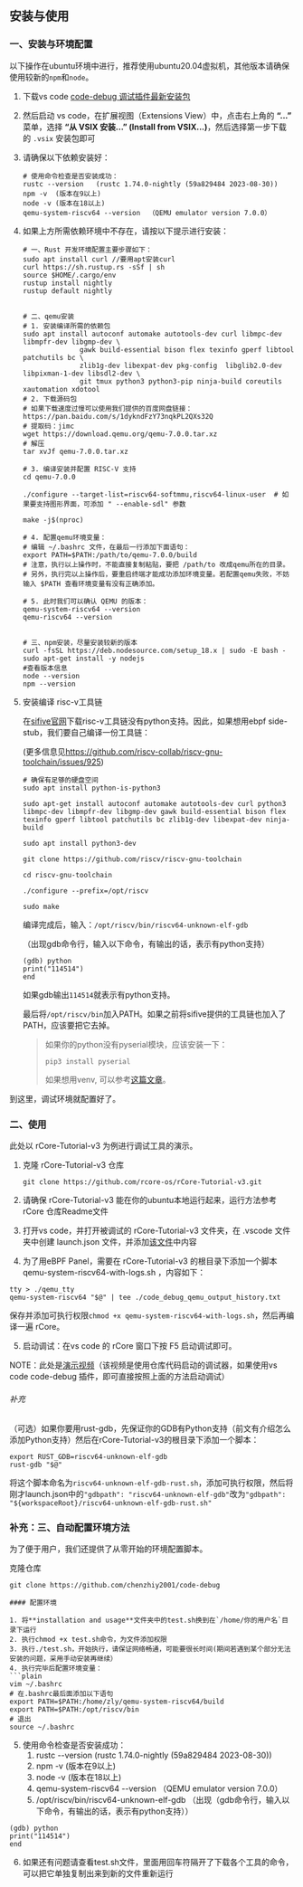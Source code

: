 ## 安装与使用

### 一、安装与环境配置

以下操作在ubuntu环境中进行，推荐使用ubuntu20.04虚拟机，其他版本请确保使用较新的`npm`和`node`。

1. 下载vs code [code-debug 调试插件最新安装包](https://github.com/chenzhiy2001/code-debug/releases/download/os-debug-2025-02-27/os-debug-2.0.1.vsix)

2. 然后启动 vs code，在扩展视图（Extensions View）中，点击右上角的 **“...”** 菜单，选择 **“从 VSIX 安装...” (Install from VSIX...)**，然后选择第一步下载的 `.vsix` 安装包即可

3. 请确保以下依赖安装好：

	```shell
	# 使用命令检查是否安装成功：
	rustc --version   (rustc 1.74.0-nightly (59a829484 2023-08-30))
	npm -v  (版本在9以上)
	node -v (版本在18以上)
	qemu-system-riscv64 --version  （QEMU emulator version 7.0.0）
	```

4. 如果上方所需依赖环境中不存在，请按以下提示进行安装：

	```shell
	# 一、Rust 开发环境配置主要步骤如下：
	sudo apt install curl //要用apt安装curl
	curl https://sh.rustup.rs -sSf | sh
	source $HOME/.cargo/env
	rustup install nightly
	rustup default nightly
	
	
	# 二、qemu安装
	# 1. 安装编译所需的依赖包
	sudo apt install autoconf automake autotools-dev curl libmpc-dev libmpfr-dev libgmp-dev \
	              gawk build-essential bison flex texinfo gperf libtool patchutils bc \
	              zlib1g-dev libexpat-dev pkg-config  libglib2.0-dev libpixman-1-dev libsdl2-dev \
	              git tmux python3 python3-pip ninja-build coreutils xautomation xdotool
	# 2. 下载源码包
	# 如果下载速度过慢可以使用我们提供的百度网盘链接：https://pan.baidu.com/s/1dykndFzY73nqkPL2QXs32Q
	# 提取码：jimc
	wget https://download.qemu.org/qemu-7.0.0.tar.xz
	# 解压
	tar xvJf qemu-7.0.0.tar.xz
	
	# 3. 编译安装并配置 RISC-V 支持
	cd qemu-7.0.0
	
	./configure --target-list=riscv64-softmmu,riscv64-linux-user  # 如果要支持图形界面，可添加 " --enable-sdl" 参数
	
	make -j$(nproc)
	
	# 4. 配置qemu环境变量：
	# 编辑 ~/.bashrc 文件，在最后一行添加下面语句：
	export PATH=$PATH:/path/to/qemu-7.0.0/build
	# 注意，执行以上操作时，不能直接复制粘贴，要把 /path/to 改成qemu所在的目录。
	# 另外，执行完以上操作后，要重启终端才能成功添加环境变量。若配置qemu失败，不妨输入 $PATH 查看环境变量有没有正确添加。
	
	# 5. 此时我们可以确认 QEMU 的版本：
	qemu-system-riscv64 --version
	qemu-riscv64 --version
	
	
	# 三、npm安装，尽量安装较新的版本
	curl -fsSL https://deb.nodesource.com/setup_18.x | sudo -E bash -
	sudo apt-get install -y nodejs
	#查看版本信息
	node --version
	npm --version
	```

5. 安装编译 risc-v工具链 

	在[sifive官网](https://www.sifive.com/software)下载risc-v工具链没有python支持。因此，如果想用ebpf side-stub，我们要自己编译一份工具链：

	(更多信息见<https://github.com/riscv-collab/riscv-gnu-toolchain/issues/925>)

	```shell
	# 确保有足够的硬盘空间
	sudo apt install python-is-python3
	
	sudo apt-get install autoconf automake autotools-dev curl python3 libmpc-dev libmpfr-dev libgmp-dev gawk build-essential bison flex texinfo gperf libtool patchutils bc zlib1g-dev libexpat-dev ninja-build
	
	sudo apt install python3-dev
	
	git clone https://github.com/riscv/riscv-gnu-toolchain
	
	cd riscv-gnu-toolchain
	
	./configure --prefix=/opt/riscv
	
	sudo make
	```

	编译完成后，输入：`/opt/riscv/bin/riscv64-unknown-elf-gdb`

	（出现gdb命令行，输入以下命令，有输出的话，表示有python支持）

	```shell
	(gdb) python
	print("114514")
	end 
	```

	如果gdb输出`114514`就表示有python支持。

	最后将`/opt/riscv/bin`加入PATH。如果之前将sifive提供的工具链也加入了PATH，应该要把它去掉。

	> 如果你的python没有pyserial模块，应该安装一下：
	>
	> `pip3 install pyserial`
	>
	> 如果想用venv, 可以参考[这篇文章](https://interrupt.memfault.com/blog/using-pypi-packages-with-gdb)。

到这里，调试环境就配置好了。



### 二、使用

此处以 rCore-Tutorial-v3 为例进行调试工具的演示。

1. 克隆 rCore-Tutorial-v3 仓库

	```shell
	git clone https://github.com/rcore-os/rCore-Tutorial-v3.git
	```

2. 请确保 rCore-Tutorial-v3 能在你的ubuntu本地运行起来，运行方法参考 rCore 仓库Readme文件
3. 打开vs code，并打开被调试的 rCore-Tutorial-v3 文件夹，在 .vscode 文件夹中创建 launch.json 文件，并添加[该文件](https://github.com/chenzhiy2001/code-debug/blob/c102c48714221e5a38d28a54289080fff7ca0892/installation%20and%20usage/ebpf_launch.json)中内容
4. 为了用eBPF Panel，需要在 rCore-Tutorial-v3 的根目录下添加一个脚本 qemu-system-riscv64-with-logs.sh ，内容如下：

```shell
tty > ./qemu_tty
qemu-system-riscv64 "$@" | tee ./code_debug_qemu_output_history.txt
```

保存并添加可执行权限`chmod +x qemu-system-riscv64-with-logs.sh`，然后再编译一遍 rCore。

5. 启动调试：在vs code 的 rCore 窗口下按 F5 启动调试即可。

 NOTE：此处是[演示视频](https://gitlab.eduxiji.net/T202410011992734/project2210132-235708/-/blob/master/installation%20and%20usage/%E6%BC%94%E7%A4%BA%E8%A7%86%E9%A2%91.mp4)（该视频是使用仓库代码启动的调试器，如果使用vs code code-debug 插件，即可直接按照上面的方法启动调试）

###### 补充

（可选）如果你要用rust-gdb，先保证你的GDB有Python支持（前文有介绍怎么添加Python支持）然后在rCore-Tutorial-v3的根目录下添加一个脚本：

```shell
export RUST_GDB=riscv64-unknown-elf-gdb
rust-gdb "$@"
```

将这个脚本命名为`riscv64-unknown-elf-gdb-rust.sh`，添加可执行权限，然后将刚才launch.json中的`"gdbpath": "riscv64-unknown-elf-gdb"`改为`"gdbpath": "${workspaceRoot}/riscv64-unknown-elf-gdb-rust.sh"`



### 补充：三、自动配置环境方法
为了便于用户，我们还提供了从零开始的环境配置脚本。

克隆仓库
```plain
git clone https://github.com/chenzhiy2001/code-debug

#### 配置环境

1. 将**installation and usage**文件夹中的test.sh换到在`/home/你的用户名`目录下运行
2. 执行chmod +x test.sh命令，为文件添加权限
3. 执行./test.sh，开始执行，请保证网络畅通，可能要很长时间(期间若遇到某个部分无法安装的问题，采用手动安装再继续）
4. 执行完毕后配置环境变量：
```plain
vim ~/.bashrc
# 在.bashrc最后面添加以下语句
export PATH=$PATH:/home/zly/qemu-system-riscv64/build
export PATH=$PATH:/opt/riscv/bin
# 退出
source ~/.bashrc
```
5. 使用命令检查是否安装成功：
    1. rustc --version   (rustc 1.74.0-nightly (59a829484 2023-08-30))
    2. npm -v  (版本在9以上)
    3. node -v (版本在18以上)
    4. qemu-system-riscv64 --version  （QEMU emulator version 7.0.0）
    5. /opt/riscv/bin/riscv64-unknown-elf-gdb  （出现（gdb命令行，输入以下命令，有输出的话，表示有python支持））
```plain
(gdb) python
print("114514")
end 
```
6. 如果还有问题请查看test.sh文件，里面用回车符隔开了下载各个工具的命令，可以把它单独复制出来到新的文件重新运行

   
